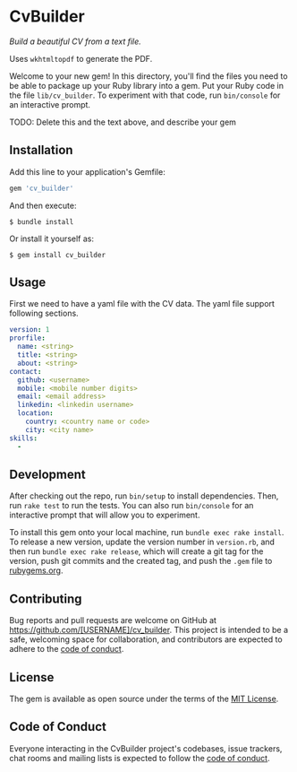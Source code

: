 # CvBuilder

*Build a beautiful CV from a text file.*

Uses `wkhtmltopdf` to generate the PDF.

Welcome to your new gem! In this directory, you'll find the files you need to be able to package up your Ruby library into a gem. Put your Ruby code in the file `lib/cv_builder`. To experiment with that code, run `bin/console` for an interactive prompt.

TODO: Delete this and the text above, and describe your gem

## Installation

Add this line to your application's Gemfile:

```ruby
gem 'cv_builder'
```

And then execute:

    $ bundle install

Or install it yourself as:

    $ gem install cv_builder

## Usage

First we need to have a yaml file with the CV data. The yaml file support following sections.

```yaml
version: 1
prorfile:
  name: <string>
  title: <string>
  about: <string>
contact:
  github: <username>
  mobile: <mobile number digits>
  email: <email address>
  linkedin: <linkedin username>
  location:
    country: <country name or code>
    city: <city name>
skills:
  - 
```

## Development

After checking out the repo, run `bin/setup` to install dependencies. Then, run `rake test` to run the tests. You can also run `bin/console` for an interactive prompt that will allow you to experiment.

To install this gem onto your local machine, run `bundle exec rake install`. To release a new version, update the version number in `version.rb`, and then run `bundle exec rake release`, which will create a git tag for the version, push git commits and the created tag, and push the `.gem` file to [rubygems.org](https://rubygems.org).

## Contributing

Bug reports and pull requests are welcome on GitHub at https://github.com/[USERNAME]/cv_builder. This project is intended to be a safe, welcoming space for collaboration, and contributors are expected to adhere to the [code of conduct](https://github.com/[USERNAME]/cv_builder/blob/main/CODE_OF_CONDUCT.md).

## License

The gem is available as open source under the terms of the [MIT License](https://opensource.org/licenses/MIT).

## Code of Conduct

Everyone interacting in the CvBuilder project's codebases, issue trackers, chat rooms and mailing lists is expected to follow the [code of conduct](https://github.com/[USERNAME]/cv_builder/blob/main/CODE_OF_CONDUCT.md).
